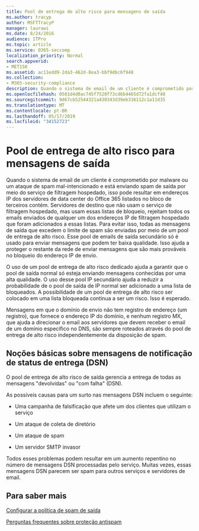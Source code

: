 ```yaml
---
title: Pool de entrega de alto risco para mensagens de saída
ms.author: tracyp
author: MSFTTracyP
manager: laurawi
ms.date: 8/24/2016
audience: ITPro
ms.topic: article
ms.service: O365-seccomp
localization_priority: Normal
search.appverid:
- MET150
ms.assetid: ac11edd9-2da3-462d-8ea3-bbf9dbc6f948
ms.collection:
- M365-security-compliance
description: Quando o sistema de email de um cliente é comprometido por malware ou um ataque de spam mal-intencionado e está enviando spam de saída por meio do serviço de filtragem hospedado, isso pode resultar em endereços IP dos servidores de data center do Office 365 listados no bloco de terceiros contém.
ms.openlocfilehash: 0581d4d0ac745f7520f73cd6b4465d72fa1dcf48
ms.sourcegitcommit: 9d67cb52544321a430343d39eb336112c1a11d35
ms.translationtype: MT
ms.contentlocale: pt-BR
ms.lasthandoff: 05/17/2019
ms.locfileid: "34152723"
---
```

# <a name="high-risk-delivery-pool-for-outbound-messages"></a>Pool de entrega de alto risco para mensagens de saída

Quando o sistema de email de um cliente é comprometido por malware ou um ataque de spam mal-intencionado e está enviando spam de saída por meio do serviço de filtragem hospedado, isso pode resultar em endereços IP dos servidores de data center do Office 365 listados no bloco de terceiros contém. Servidores de destino que não usam o serviço de filtragem hospedado, mas usam essas listas de bloqueio, rejeitam todos os emails enviados de qualquer um dos endereços IP de filtragem hospedado que foram adicionados a essas listas. Para evitar isso, todas as mensagens de saída que excedem o limite de spam são enviadas por meio de um pool de entrega de alto risco. Esse pool de emails de saída secundário só é usado para enviar mensagens que podem ter baixa qualidade. Isso ajuda a proteger o restante da rede de enviar mensagens que são mais prováveis no bloqueio do endereço IP de envio.
  
O uso de um pool de entrega de alto risco dedicado ajuda a garantir que o pool de saída normal só esteja enviando mensagens conhecidas por uma alta qualidade. O uso desse pool IP secundário ajuda a reduzir a probabilidade de o pool de saída de IP normal ser adicionado a uma lista de bloqueados. A possibilidade de um pool de entrega de alto risco ser colocado em uma lista bloqueada continua a ser um risco. Isso é esperado.
  
Mensagens em que o domínio de envio não tem registro de endereço (um registro), que fornece o endereço IP do domínio, e nenhum registro MX, que ajuda a direcionar o email aos servidores que devem receber o email de um domínio específico no DNS, são sempre roteados através do pool de entrega de alto risco independentemente da disposição de spam.
  
## <a name="understanding-delivery-status-notification-dsn-messages"></a>Noções básicas sobre mensagens de notificação de status de entrega (DSN)

O pool de entrega de alto risco de saída gerencia a entrega de todas as mensagens "devolvidas" ou "com falha" (DSN).
  
As possíveis causas para um surto nas mensagens DSN incluem o seguinte:
  
- Uma campanha de falsificação que afete um dos clientes que utilizam o serviço
    
- Um ataque de coleta de diretório
    
- Um ataque de spam
    
- Um servidor SMTP invasor
    
Todos esses problemas podem resultar em um aumento repentino no número de mensagens DSN processadas pelo serviço. Muitas vezes, essas mensagens DSN parecem ser spam para outros serviços e servidores de email.
  
## <a name="for-more-information"></a>Para saber mais

[Configurar a política de spam de saída](configure-the-outbound-spam-policy.md)
  
[Perguntas frequentes sobre proteção antispam](anti-spam-protection-faq.md)
  

